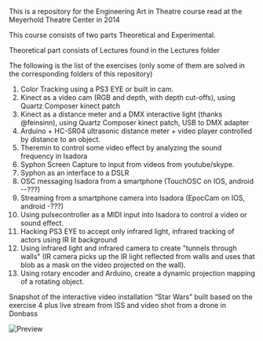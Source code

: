 This is a repository for the Engineering Art in Theatre course read at the Meyerhold Theatre Center in 2014

This course consists of two parts Theoretical and Experimental.

Theoretical part consists of Lectures found in the Lectures folder

The following is the list of the exercises (only some of them are solved in the corresponding folders of this repository)

1. Color Tracking using a PS3 EYE or built in cam.
2. Kinect as a video cam (RGB and depth, with depth cut-offs), using Quartz Composer kinect patch
3. Kinect as a distance meter and a DMX interactive light (thanks @feinsinn), using Quartz Composer kinect patch, USB to DMX adapter
4. Arduino + HC-SR04 ultrasonic distance meter + video player controlled by distance to an object.
5. Theremin to control some video effect by analyzing the sound frequency in Isadora
6. Syphon Screen Capture to input from videos from youtube/skype.
7. Syphon as an interface to a DSLR
8. OSC messaging Isadora from a smartphone (TouchOSC on IOS, android --???)
9. Streaming from a smartphone camera into Isadora (EpocCam on IOS, android -???)
10. Using pulsecontroller as a MIDI input into Isadora to control a video or sound effect.
11. Hacking PS3 EYE to accept only infrared light, infrared tracking of actors using IR lit background
12. Using infrared light and infrared camera to create "tunnels through walls" (IR camera picks up the IR light reflected from walls and uses that blob as a mask on the video projected on the wall).
13. Using rotary encoder and Arduino, create a dynamic projection mapping of a rotating object.


Snapshot of the interactive video installation “Star Wars” built based on the exercise 4 plus live stream from ISS and video shot from a drone in Donbass

![Preview](https://raw.github.com/eighteight/MeyerholdTheatreCenter2014/master/light-my-self.jpg)
